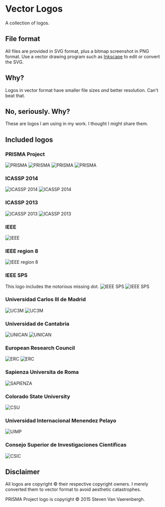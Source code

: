 Vector Logos
============
A collection of logos.

File format
-----------
All files are provided in SVG format, plus a bitmap screenshot in PNG format. Use a vector drawing program such as [Inkscape](http://www.inkscape.org) to edit or convert the SVG.

Why?
----
Logos in vector format have smaller file sizes *and* better resolution. Can't beat that.

No, seriously. Why?
-------------------
These are logos I am using in my work. I thought I might share them.

Included logos
--------------

### PRISMA Project
![PRISMA](https://raw.github.com/steven2358/vectorlogos/master/logos/prisma_logo.png)
![PRISMA](https://raw.github.com/steven2358/vectorlogos/master/logos/prisma_logo_light.png)
![PRISMA](https://raw.github.com/steven2358/vectorlogos/master/logos/prisma_icon.png)
![PRISMA](https://raw.github.com/steven2358/vectorlogos/master/logos/prisma_icon_light.png)

### ICASSP 2014
![ICASSP 2014](https://raw.github.com/steven2358/vectorlogos/master/logos/icassp2014_logo.png)
![ICASSP 2014](https://raw.github.com/steven2358/vectorlogos/master/logos/icassp2014_logo_light.png)

### ICASSP 2013
![ICASSP 2013](https://raw.github.com/steven2358/vectorlogos/master/logos/icassp2013_logo.png)
![ICASSP 2013](https://raw.github.com/steven2358/vectorlogos/master/logos/icassp2013_logo_light.png)

### IEEE
![IEEE](https://raw.github.com/steven2358/vectorlogos/master/logos/ieee_logo_light.png)

### IEEE region 8
![IEEE region 8](https://raw.github.com/steven2358/vectorlogos/master/logos/ieee_region8_logo_light.png)

### IEEE SPS
This logo includes the notorious missing dot.
![IEEE SPS](https://raw.github.com/steven2358/vectorlogos/master/logos/ieee_sps_logo.png)
![IEEE SPS](https://raw.github.com/steven2358/vectorlogos/master/logos/ieee_sps_logo_light.png)

### Universidad Carlos III de Madrid
![UC3M](https://raw.github.com/steven2358/vectorlogos/master/logos/uc3m_logo.png)
![UC3M](https://raw.github.com/steven2358/vectorlogos/master/logos/uc3m_logo_light.png)

### Universidad de Cantabria
![UNICAN](https://raw.github.com/steven2358/vectorlogos/master/logos/unican_logo.png)
![UNICAN](https://raw.github.com/steven2358/vectorlogos/master/logos/unican_coat_of_arms.png)

### European Research Council
![ERC](https://raw.github.com/steven2358/vectorlogos/master/logos/erc_logo.png)
![ERC](https://raw.github.com/steven2358/vectorlogos/master/logos/erc_logo_light.png)

### Sapienza Universita de Roma
![SAPIENZA](https://raw.github.com/steven2358/vectorlogos/master/logos/sapienza_logo_portrait.png)

### Colorado State University
![CSU](https://raw.github.com/steven2358/vectorlogos/master/logos/csu_logo_portrait_reversed.png)

### Universidad Internacional Menendez Pelayo
![UIMP](https://raw.github.com/steven2358/vectorlogos/master/logos/uimp_logo.png)

### Consejo Superior de Investigaciones Científicas
![CSIC](https://raw.github.com/steven2358/vectorlogos/master/logos/csic_logo.png)

Disclaimer
----------
All logos are copyright &copy; their respective copyright owners. I merely converted them to vector format to avoid aesthetic catastrophes.

PRISMA Project logo is copyright &copy; 2015 Steven Van Vaerenbergh.
